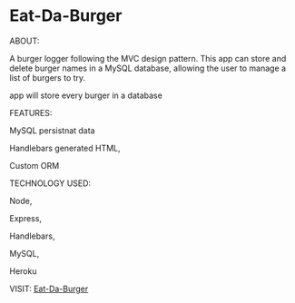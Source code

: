 # Eat-Da-Burger

ABOUT:

A burger logger following the MVC design pattern. This app can store and delete burger names in a MySQL database, allowing the user to manage a list of burgers to try.


app will store every burger in a database

FEATURES:

MySQL persistnat data

Handlebars generated HTML,

Custom ORM

TECHNOLOGY USED:

Node,

Express,

Handlebars,

MySQL,

Heroku


VISIT: <a href="https://boiling-retreat-39401.herokuapp.com/" target="_blank">Eat-Da-Burger</a>
